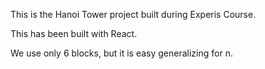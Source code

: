 This is the Hanoi Tower project built during Experis Course.

This has been built with React. 

We use only 6 blocks, but it is easy generalizing for n.
